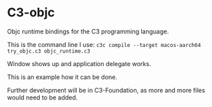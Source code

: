 # C3-objc
Objc runtime bindings for the C3 programming language.

This is the command line I use:
```c3c compile --target macos-aarch64 try_objc.c3 objc_runtime.c3```

Window shows up and application delegate works.

This is an example how it can be done.

Further development will be in C3-Foundation, as more and more files would need to be added.
